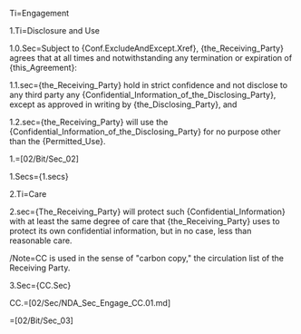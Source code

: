 Ti=Engagement

1.Ti=Disclosure and Use

1.0.Sec=Subject to {Conf.ExcludeAndExcept.Xref}, {the_Receiving_Party} agrees that at all times and notwithstanding any termination or expiration of {this_Agreement}:

1.1.sec={the_Receiving_Party} hold in strict confidence and not disclose to any third party any {Confidential_Information_of_the_Disclosing_Party}, except as approved in writing by {the_Disclosing_Party}, and 

1.2.sec={the_Receiving_Party} will use the {Confidential_Information_of_the_Disclosing_Party} for no purpose other than the {Permitted_Use}.

1.=[02/Bit/Sec_02]

1.Secs={1.secs}

2.Ti=Care

2.sec={The_Receiving_Party} will protect such {Confidential_Information} with at least the same degree of care that {the_Receiving_Party} uses to protect its own confidential information, but in no case, less than reasonable care. 

/Note=CC is used in the sense of "carbon copy," the circulation list of the Receiving Party. 

3.Sec={CC.Sec}

CC.=[02/Sec/NDA_Sec_Engage_CC.01.md]

=[02/Bit/Sec_03]